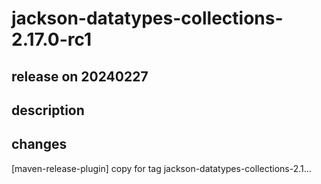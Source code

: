 # jackson-datatypes-collections-2.17.0-rc1

## release on 20240227
## description
## changes
[maven-release-plugin] copy for tag jackson-datatypes-collections-2.1…


